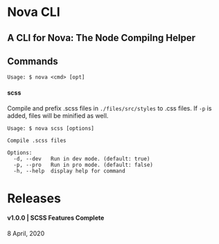 # Nova CLI

A CLI for Nova: The Node Compilng Helper
---
## Commands
```
Usage: $ nova <cmd> [opt]
```
#### scss
Compile and prefix .scss files in `./files/src/styles` to .css files. If `-p` is added, files will be minified as well.
```
Usage: $ nova scss [options]

Compile .scss files

Options:
  -d, --dev   Run in dev mode. (default: true)
  -p, --pro   Run in pro mode. (default: false)
  -h, --help  display help for command
```
# Releases
#### v1.0.0 | SCSS Features Complete
8 April, 2020